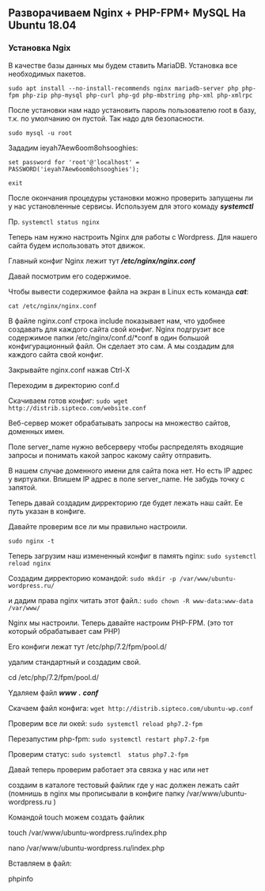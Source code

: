 ## Разворачиваем  Nginx + PHP-FPM+ MySQL На Ubuntu 18.04

### Установка Ngix

В качестве базы данных мы будем ставить MariaDB. Установка все необходимых пакетов.

```sudo apt install --no-install-recommends nginx mariadb-server php php-fpm php-zip php-mysql php-curl php-gd php-mbstring php-xml php-xmlrpc```

После установки нам надо установить пароль пользователю root в базу, т.к. по умолчанию он пустой. Так надо для безопасности.

```sudo mysql -u root```

 Зададим ieyah7Aew6oom8ohsooghies:
 
  ```set password for 'root'@'localhost' = PASSWORD('ieyah7Aew6oom8ohsooghies');```
  
  ```exit```
  
После окончания процедуры установки можно проверить запущены ли у нас установленные сервисы. Используем для этого комаду ***systemctl***

Пр. ```systemctl status nginx```

Теперь нам нужно настроить Nginx для работы с Wordpress. Для нашего сайта будем использовать этот движок. 

Главный конфиг Nginx лежит тут ***/etc/nginx/nginx.conf*** 

Давай посмотрим его содержимое. 

Чтобы вывести содержимое файла на экран в Linux есть команда ***cat***:

```cat /etc/nginx/nginx.conf```
 
В файле nginx.conf строка include показывает нам, что удобнее создавать для каждого сайта  свой конфиг. Nginx подгрузит все содержимое папки /etc/nginx/conf.d/*conf в один большой конфигурационный файл. Он сделает это сам. А мы создадим для каждого сайта свой конфиг.

Закрывайте nginx.conf нажав Ctrl-X

Переходим в директорию conf.d

Скачиваем готов конфиг: ```sudo wget http://distrib.sipteco.com/website.conf```

Веб-сервер может обрабатывать запросы на множество сайтов, доменных имен. 

Поле server_name нужно вебсерверу чтобы распределять входящие запросы и понимать какой запрос какому сайту отправить.

В нашем случае доменного имени для сайта пока нет. Но есть IP адрес у виртуалки. Впишем IP адрес в поле server_name. Не забудь точку с запятой.

Теперь давай создадим дирректорию где будет лежать наш сайт. Ее путь указан в конфиге. 

Давайте проверим все ли мы правильно настроили.

```sudo nginx -t```

Теперь загрузим наш измененный конфиг в память nginx: ```sudo systemctl reload nginx```

Создадим дирректорию  командой: ```sudo mkdir -p /var/www/ubuntu-wordpress.ru/```

и дадим права nginx читать этот файл.: ```sudo chown -R www-data:www-data /var/www/```

Nginx мы настроили. Теперь давайте настроим PHP-FPM. (это тот который обрабатывает сам PHP) 

Его конфиги лежат тут /etc/php/7.2/fpm/pool.d/

удалим стандартный и создадим свой. 

cd /etc/php/7.2/fpm/pool.d/

Yдаляем файл ***www*** ***.*** ***conf***

Скачаем файл конфига: ```wget http://distrib.sipteco.com/ubuntu-wp.conf```

Проверим все ли окей: ```sudo systemctl reload php7.2-fpm```

Перезапустим php-fpm: ```sudo systemctl restart php7.2-fpm```

Проверим статус: ```sudo systemctl  status php7.2-fpm```

Давай теперь проверим работает эта связка у нас или нет

создаим в каталоге тестовый файлик где у нас должен лежать сайт (помнишь в nginx мы прописывали в конфиге папку /var/www/ubuntu-wordpress.ru ) 

Командой touch можем создать файлик 

touch /var/www/ubuntu-wordpress.ru/index.php

nano /var/www/ubuntu-wordpress.ru/index.php

Вставляем в файл:

phpinfo

<?php

phpinfo();

phpinfo(INFO_MODULES);

?>




